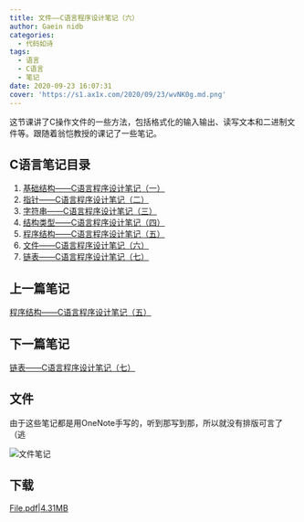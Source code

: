 ```yaml
---
title: 文件——C语言程序设计笔记（六）
author: Gaein nidb
categories:
  - 代码如诗
tags:
  - 语言
  - C语言
  - 笔记
date: 2020-09-23 16:07:31
cover: 'https://s1.ax1x.com/2020/09/23/wvNK0g.md.png'
---
```

这节课讲了C操作文件的一些方法，包括格式化的输入输出、读写文本和二进制文件等。跟随着翁恺教授的课记了一些笔记。
<!--MORE-->

## C语言笔记目录

1. [基础结构——C语言程序设计笔记（一）](https://blog.gaein.cn/passages/C-Note1-Basics/)
2. [指针——C语言程序设计笔记（二）](https://blog.gaein.cn/passages/C-Note2-Pointer/)
3. [字符串——C语言程序设计笔记（三）](https://blog.gaein.cn/passages/C-Note3-String/)
4. [结构类型——C语言程序设计笔记（四）](https://blog.gaein.cn/passages/C-Note4-Struct/)
5. [程序结构——C语言程序设计笔记（五）](https://blog.gaein.cn/passages/C-Note5-ProgramStructure/)
6. [文件——C语言程序设计笔记（六）](https://blog.gaein.cn/passages/C-Note6-File/)
7. [链表——C语言程序设计笔记（七）](https://blog.gaein.cn/passages/C-Note7-LinkedList/)

## 上一篇笔记

[程序结构——C语言程序设计笔记（五）](https://blog.gaein.cn/passages/C-Note5-ProgramStructure/)

## 下一篇笔记

[链表——C语言程序设计笔记（七）](https://blog.gaein.cn/passages/C-Note7-LinkedList/)

## 文件

由于这些笔记都是用OneNote手写的，听到那写到那，所以就没有排版可言了（逃

![文件笔记](https://img.cdn.gaein.cn/blog/posts/C-Notes/C-Note6-File-notePic.png)

## 下载

[File.pdf|4.31MB](https://static.cdn.gaein.cn/files/Notes/C-Notes/File.pdf)